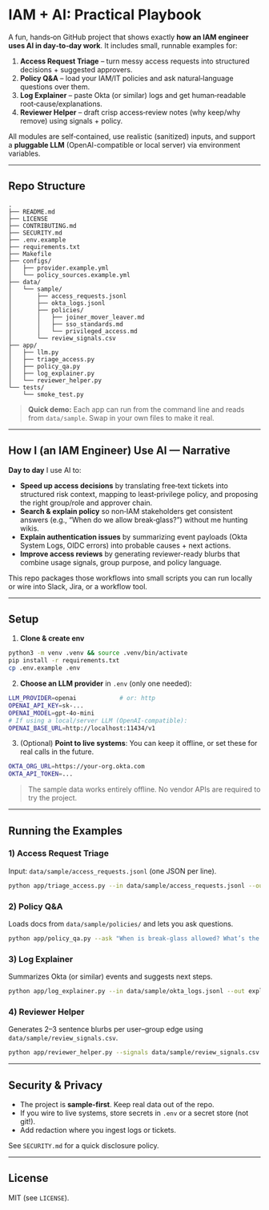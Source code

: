 
# IAM + AI: Practical Playbook

A fun, hands‑on GitHub project that shows exactly **how an IAM engineer uses AI in day‑to‑day work**. It includes small, runnable examples for:

1) **Access Request Triage** – turn messy access requests into structured decisions + suggested approvers.  
2) **Policy Q&A** – load your IAM/IT policies and ask natural‑language questions over them.  
3) **Log Explainer** – paste Okta (or similar) logs and get human‑readable root‑cause/explanations.  
4) **Reviewer Helper** – draft crisp access‑review notes (why keep/why remove) using signals + policy.

All modules are self‑contained, use realistic (sanitized) inputs, and support a **pluggable LLM** (OpenAI-compatible or local server) via environment variables.

---

## Repo Structure

```
.
├── README.md
├── LICENSE
├── CONTRIBUTING.md
├── SECURITY.md
├── .env.example
├── requirements.txt
├── Makefile
├── configs/
│   ├── provider.example.yml
│   └── policy_sources.example.yml
├── data/
│   └── sample/
│       ├── access_requests.jsonl
│       ├── okta_logs.jsonl
│       ├── policies/
│       │   ├── joiner_mover_leaver.md
│       │   ├── sso_standards.md
│       │   └── privileged_access.md
│       └── review_signals.csv
├── app/
│   ├── llm.py
│   ├── triage_access.py
│   ├── policy_qa.py
│   ├── log_explainer.py
│   └── reviewer_helper.py
└── tests/
    └── smoke_test.py
```

> **Quick demo:** Each app can run from the command line and reads from `data/sample`. Swap in your own files to make it real.

---

## How I (an IAM Engineer) Use AI — Narrative

**Day to day** I use AI to:

- **Speed up access decisions** by translating free‑text tickets into structured risk context, mapping to least‑privilege policy, and proposing the right group/role and approver chain.
- **Search & explain policy** so non‑IAM stakeholders get consistent answers (e.g., “When do we allow break‑glass?”) without me hunting wikis.
- **Explain authentication issues** by summarizing event payloads (Okta System Logs, OIDC errors) into probable causes + next actions.
- **Improve access reviews** by generating reviewer-ready blurbs that combine usage signals, group purpose, and policy language.

This repo packages those workflows into small scripts you can run locally or wire into Slack, Jira, or a workflow tool.

---

## Setup

1) **Clone & create env**
```bash
python3 -m venv .venv && source .venv/bin/activate
pip install -r requirements.txt
cp .env.example .env
```

2) **Choose an LLM provider** in `.env` (only one needed):
```bash
LLM_PROVIDER=openai            # or: http
OPENAI_API_KEY=sk-...
OPENAI_MODEL=gpt-4o-mini
# If using a local/server LLM (OpenAI-compatible):
OPENAI_BASE_URL=http://localhost:11434/v1
```

3) (Optional) **Point to live systems**: You can keep it offline, or set these for real calls in the future.
```bash
OKTA_ORG_URL=https://your-org.okta.com
OKTA_API_TOKEN=...
```

> The sample data works entirely offline. No vendor APIs are required to try the project.

---

## Running the Examples

### 1) Access Request Triage
Input: `data/sample/access_requests.jsonl` (one JSON per line).
```bash
python app/triage_access.py --in data/sample/access_requests.jsonl --out triage_results.jsonl
```

### 2) Policy Q&A
Loads docs from `data/sample/policies/` and lets you ask questions.
```bash
python app/policy_qa.py --ask "When is break-glass allowed? What’s the timeout?"
```

### 3) Log Explainer
Summarizes Okta (or similar) events and suggests next steps.
```bash
python app/log_explainer.py --in data/sample/okta_logs.jsonl --out explained_logs.jsonl
```

### 4) Reviewer Helper
Generates 2–3 sentence blurbs per user–group edge using `data/sample/review_signals.csv`.
```bash
python app/reviewer_helper.py --signals data/sample/review_signals.csv --out review_blurbs.csv
```

---

## Security & Privacy

- The project is **sample-first**. Keep real data out of the repo.
- If you wire to live systems, store secrets in `.env` or a secret store (not git!).
- Add redaction where you ingest logs or tickets.

See `SECURITY.md` for a quick disclosure policy.

---

## License
MIT (see `LICENSE`).
